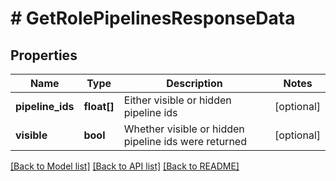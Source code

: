 # # GetRolePipelinesResponseData

## Properties

Name | Type | Description | Notes
------------ | ------------- | ------------- | -------------
**pipeline_ids** | **float[]** | Either visible or hidden pipeline ids | [optional]
**visible** | **bool** | Whether visible or hidden pipeline ids were returned | [optional]

[[Back to Model list]](../README.md#documentation-for-models) [[Back to API list]](../README.md#documentation-for-api-endpoints) [[Back to README]](../README.md)
